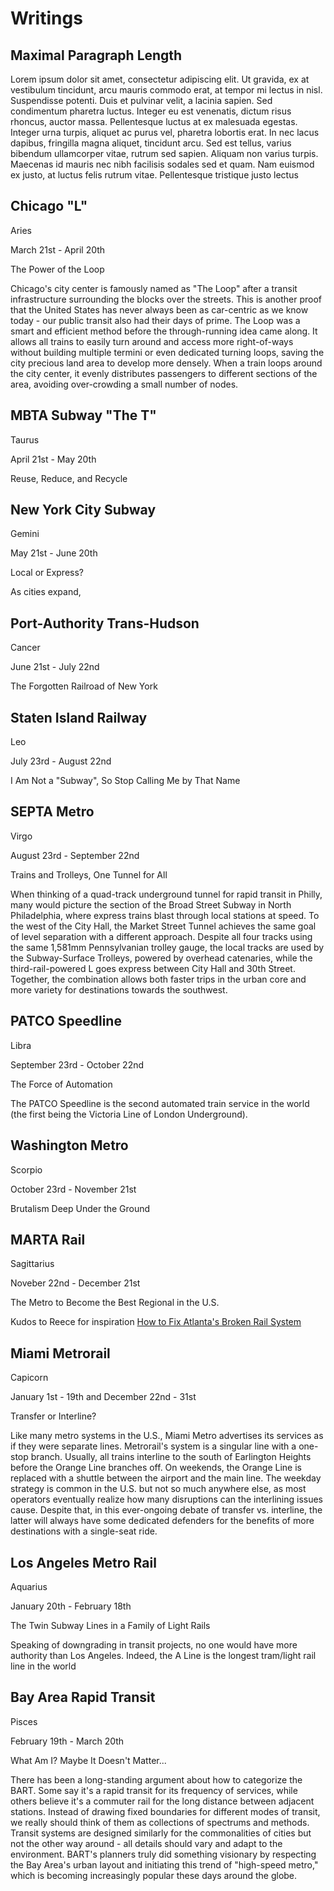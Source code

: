 # Writings

## Maximal Paragraph Length

Lorem ipsum dolor sit amet, consectetur adipiscing elit. Ut gravida, ex at vestibulum tincidunt, arcu mauris commodo erat, at tempor mi lectus in nisl. Suspendisse potenti. Duis et pulvinar velit, a lacinia sapien. Sed condimentum pharetra luctus. Integer eu est venenatis, dictum risus rhoncus, auctor massa. Pellentesque luctus at ex malesuada egestas. Integer urna turpis, aliquet ac purus vel, pharetra lobortis erat. In nec lacus dapibus, fringilla magna aliquet, tincidunt arcu. Sed est tellus, varius bibendum ullamcorper vitae, rutrum sed sapien. Aliquam non varius turpis. Maecenas id mauris nec nibh facilisis sodales sed et quam. Nam euismod ex justo, at luctus felis rutrum vitae. Pellentesque tristique justo lectus

## Chicago "L"

Aries

March 21st - April 20th

The Power of the Loop

Chicago's city center is famously named as "The Loop" after a transit infrastructure surrounding the blocks over the streets. This is another proof that the United States has never always been as car-centric as we know today - our public transit also had their days of prime. The Loop was a smart and efficient method before the through-running idea came along. It allows all trains to easily turn around and access more right-of-ways without building multiple termini or even dedicated turning loops, saving the city precious land area to develop more densely. When a train loops around the city center, it evenly distributes passengers to different sections of the area, avoiding over-crowding a small number of nodes.

## MBTA Subway "The T"

Taurus

April 21st - May 20th

Reuse, Reduce, and Recycle

## New York City Subway

Gemini

May 21st - June 20th

Local or Express?

As cities expand, 

## Port-Authority Trans-Hudson

Cancer

June 21st - July 22nd

The Forgotten Railroad of New York

## Staten Island Railway

Leo

July 23rd - August 22nd

I Am Not a "Subway", So Stop Calling Me by That Name

## SEPTA Metro

Virgo

August 23rd - September 22nd

Trains and Trolleys, One Tunnel for All

When thinking of a quad-track underground tunnel for rapid transit in Philly, many would picture the section of the Broad Street Subway in North Philadelphia, where express trains blast through local stations at speed. To the west of the City Hall, the Market Street Tunnel achieves the same goal of level separation with a different approach. Despite all four tracks using the same 1,581mm Pennsylvanian trolley gauge, the local tracks are used by the Subway-Surface Trolleys, powered by overhead catenaries, while the third-rail-powered L goes express between City Hall and 30th Street. Together, the combination allows both faster trips in the urban core and more variety for destinations towards the southwest.

## PATCO Speedline

Libra

September 23rd - October 22nd

The Force of Automation

The PATCO Speedline is the second automated train service in the world (the first being the Victoria Line of London Underground).

## Washington Metro

Scorpio

October 23rd - November 21st

Brutalism Deep Under the Ground

## MARTA Rail

Sagittarius

Noveber 22nd - December 21st

The Metro to Become the Best Regional in the U.S.



Kudos to Reece for inspiration [How to Fix Atlanta's Broken Rail System](https://www.youtube.com/watch?v=DLRmo5ExoFY)

## Miami Metrorail

Capicorn

January 1st - 19th and December 22nd - 31st

Transfer or Interline?

Like many metro systems in the U.S., Miami Metro advertises its services as if they were separate lines. Metrorail's system is a singular line with a one-stop branch. Usually, all trains interline to the south of Earlington Heights before the Orange Line branches off. On weekends, the Orange Line is replaced with a shuttle between the airport and the main line. The weekday strategy is common in the U.S. but not so much anywhere else, as most operators eventually realize how many disruptions can the interlining issues cause. Despite that, in this ever-ongoing debate of transfer vs. interline, the latter will always have some dedicated defenders for the benefits of more destinations with a single-seat ride.

## Los Angeles Metro Rail

Aquarius

January 20th - February 18th

The Twin Subway Lines in a Family of Light Rails

Speaking of downgrading in transit projects, no one would have more authority than Los Angeles. Indeed, the A Line is the longest tram/light rail line in the world

## Bay Area Rapid Transit

Pisces

February 19th - March 20th

What Am I? Maybe It Doesn't Matter...

There has been a long-standing argument about how to categorize the BART. Some say it's a rapid transit for its frequency of services, while others believe it's a commuter rail for the long distance between adjacent stations. Instead of drawing fixed boundaries for different modes of transit, we really should think of them as collections of spectrums and methods. Transit systems are designed similarly for the commonalities of cities but not the other way around - all details should vary and adapt to the environment. BART's planners truly did something visionary by respecting the Bay Area's urban layout and initiating this trend of "high-speed metro," which is becoming increasingly popular these days around the globe.
